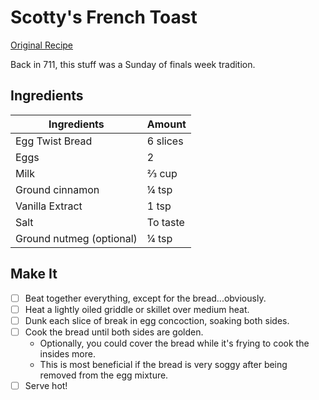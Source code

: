 # Scotty's French Toast

[Original Recipe](http://allrecipes.com/recipe/7016/french-toast-i/)

Back in 711, this stuff was a Sunday of finals week tradition.  

## Ingredients

| Ingredients                | Amount   |
|----------------------------|----------|
| Egg Twist Bread            | 6 slices |
| Eggs                       | 2        |
| Milk                       | ⅔ cup    |
| Ground cinnamon            | ¼ tsp    |
| Vanilla Extract            | 1 tsp    |
| Salt                       | To taste |
| Ground nutmeg (optional)   | ¼ tsp    |


## Make It

- [ ] Beat together everything, except for the bread...obviously.
- [ ] Heat a lightly oiled griddle or skillet over medium heat.
- [ ] Dunk each slice of break in egg concoction, soaking both sides.
- [ ] Cook the bread until both sides are golden.
	- Optionally, you could cover the bread while it's frying to cook the insides more.
	- This is most beneficial if the bread is very soggy after being removed from the egg mixture.
- [ ] Serve hot!